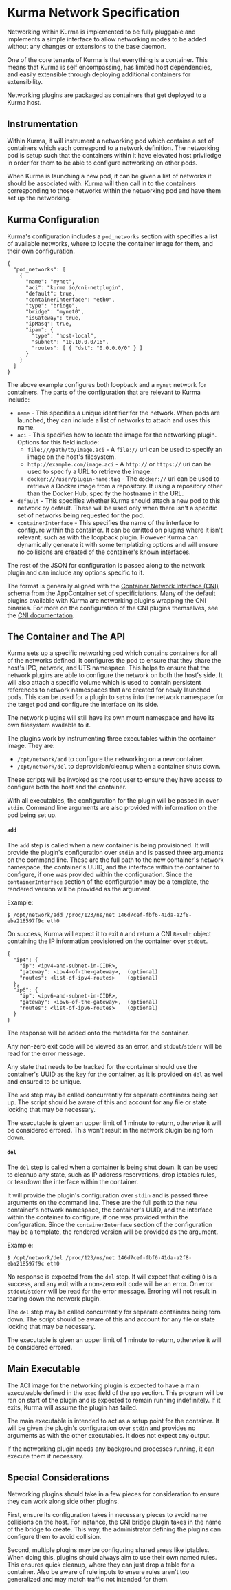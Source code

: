# Kurma Network Specification

Networking within Kurma is implemented to be fully pluggable and implements a
simple interface to allow networking modes to be added without any changes or
extensions to the base daemon.

One of the core tenants of Kurma is that everything is a container. This means
that Kurma is self encompassing, has limited host dependencies, and easily
extensible through deploying additional containers for extensibility.

Networking plugins are packaged as containers that get deployed to a Kurma host.

## Instrumentation

Within Kurma, it will instrument a networking pod which contains a set of
containers which each correspond to a network definition. The networking pod is
setup such that the containers within it have elevated host priviledge in order
for them to be able to configure networking on other pods.

When Kurma is launching a new pod, it can be given a list of networks it should
be associated with. Kurma will then call in to the containers corresponding to
those networks within the networking pod and have them set up the networking.

## Kurma Configuration

Kurma's configuration includes a `pod_networks` section with specifies a list of
available networks, where to locate the container image for them, and their own
configuration.

```
{
  "pod_networks": [
    {
      "name": "mynet",
      "aci": "kurma.io/cni-netplugin",
      "default": true,
      "containerInterface": "eth0",
      "type": "bridge",
      "bridge": "mynet0",
      "isGateway": true,
      "ipMasq": true,
      "ipam": {
        "type": "host-local",
        "subnet": "10.10.0.0/16",
        "routes": [ { "dst": "0.0.0.0/0" } ]
      }
    }
  ]
}
```

The above example configures both loopback and a `mynet` network for
containers. The parts of the configuration that are relevant to Kurma include:

* `name` - This specifies a unique identifier for the network. When pods are
  launched, they can include a list of networks to attach and uses this name.
* `aci` - This specifies how to locate the image for the networking
  plugin. Options for this field include:
  * `file:///path/to/image.aci` - A `file://` uri can be used to specify an
    image on the host's filesystem.
  * `http://example.com/image.aci` - A `http://` or `https://` uri can be used
    to specify a URL to retrieve the image.
  * `docker:///user/plugin-name:tag` - The `docker://` uri can be used to
    retrieve a Docker image from a repository. If using a repository other than
    the Docker Hub, specify the hostname in the URL.
* `default` - This specifies whether Kurma should attach a new pod to this
  network by default. These will be used only when there isn't a specific set of
  networks being requested for the pod.
* `containerInterface` - This specifies the name of the interface to configure
  within the container. It can be omitted on plugins where it isn't relevant,
  such as with the loopback plugin. However Kurma can dynamically generate it
  with some templatizing options and will ensure no collisions are created of
  the container's known interfaces.

The rest of the JSON for configuration is passed along to the network plugin and
can include any options specific to it.

The format is generally aligned with the
[Container Network Interface (CNI)](https://github.com/appc/cni) schema from the
AppContainer set of specificiations. Many of the default plugins available with
Kurma are networking plugins wrapping the CNI binaries. For more on the
configuration of the CNI plugins themselves, see the
[CNI documentation](https://github.com/appc/cni/tree/master/Documentation).

## The Container and The API

Kurma sets up a specific networking pod which contains containers for all of the
networks defined. It configures the pod to ensure that they share the host's
IPC, network, and UTS namespace. This helps to ensure that the network plugins
are able to configure the network on both the host's side. It will also attach a
specific volume which is used to contain persistent references to network
namespaces that are created for newly launched pods. This can be used for a
plugin to `setns` into the network namespace for the target pod and configure
the interface on its side.

The network plugins will still have its own mount namespace and have its own
filesystem available to it.

The plugins work by instrumenting three executables within the container
image. They are:

* `/opt/network/add` to configure the networking on a new container.
* `/opt/network/del` to deprovision/cleanup when a container shuts down.

These scripts will be invoked as the root user to ensure they have access to
configure both the host and the container.

With all executables, the configuration for the plugin will be passed in over
`stdin`. Command line arguments are also provided with information on the
pod being set up.

#### `add`

The `add` step is called when a new container is being provisioned. It will
provide the plugin's configuration over `stdin` and is passed three arguments on
the command line. These are the full path to the new container's network
namespace, the container's UUID, and the interface within the container to
configure, if one was provided within the configuration. Since the
`containerInterface` section of the configuration may be a template, the
rendered version will be provided as the argument.

Example:

```
$ /opt/network/add /proc/123/ns/net 146d7cef-fbf6-41da-a2f8-eba218597f9c eth0
```

On success, Kurma will expect it to exit `0` and return a CNI `Result` object
containing the IP information provisioned on the container over `stdout`.

```
{
  "ip4": {
    "ip": <ipv4-and-subnet-in-CIDR>,
    "gateway": <ipv4-of-the-gateway>,  (optional)
    "routes": <list-of-ipv4-routes>    (optional)
  },
  "ip6": {
    "ip": <ipv6-and-subnet-in-CIDR>,
    "gateway": <ipv6-of-the-gateway>,  (optional)
    "routes": <list-of-ipv6-routes>    (optional)
  }
}
```

The response will be added onto the metadata for the container.

Any non-zero exit code will be viewed as an error, and `stdout`/`stderr` will be
read for the error message.

Any state that needs to be tracked for the container should use the container's
UUID as the key for the container, as it is provided on `del` as well and
ensured to be unique.

The `add` step may be called concurrently for separate containers being set
up. The script should be aware of this and account for any file or state locking
that may be necessary.

The executable is given an upper limit of 1 minute to return, otherwise it will
be considered errored. This won't result in the network plugin being torn down.

#### `del`

The `del` step is called when a container is being shut down. It can be used to
cleanup any state, such as IP address reservations, drop iptables rules, or
teardown the interface within the container.

It will provide the plugin's configuration over `stdin` and is passed three
arguments on the command line. These are the full path to the new container's
network namespace, the container's UUID, and the interface within the container
to configure, if one was provided within the configuration. Since the
`containerInterface` section of the configuration may be a template, the
rendered version will be provided as the argument.

Example:

```
$ /opt/network/del /proc/123/ns/net 146d7cef-fbf6-41da-a2f8-eba218597f9c eth0
```

No response is expected from the `del` step. It will expect that exiting `0` is
a success, and any exit with a non-zero exit code will be an error. On error
`stdout`/`stderr` will be read for the error message. Erroring will not result
in tearing down the network plugin.

The `del` step may be called concurrently for separate containers being torn
down. The script should be aware of this and account for any file or state
locking that may be necessary.

The executable is given an upper limit of 1 minute to return, otherwise it will
be considered errored.

## Main Executable

The ACI image for the networking plugin is expected to have a main executeable
defined in the `exec` field of the `app` section. This program will be ran on
start of the plugin and is expected to remain running indefinitely. If it exits,
Kurma will assume the plugin has failed.

The main executable is intended to act as a setup point for the container. It
will be given the plugin's configuration over `stdin` and provides no arguments
as with the other executables. It does not expect any output.

If the networking plugin needs any background processes running, it can execute
them if necessary.

## Special Considerations

Networking plugins should take in a few pieces for consideration to ensure they
can work along side other plugins.

First, ensure its configuration takes in necessary pieces to avoid name
collisions on the host. For instance, the CNI bridge plugin takes in the name of
the bridge to create. This way, the administrator defining the plugins can
configure them to avoid collision.

Second, multiple plugins may be configuring shared areas like iptables. When
doing this, plugins should always aim to use their own named rules. This ensures
quick cleanup, where they can just drop a table for a container. Also be aware
of rule inputs to ensure rules aren't too generalized and may match traffic not
intended for them.
